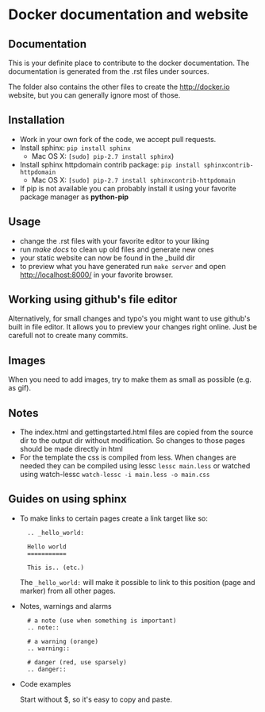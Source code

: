 Docker documentation and website
================================

Documentation
-------------
This is your definite place to contribute to the docker documentation. The documentation is generated from the
.rst files under sources.

The folder also contains the other files to create the http://docker.io website, but you can generally ignore
most of those.


Installation
------------

* Work in your own fork of the code, we accept pull requests.
* Install sphinx: `pip install sphinx`
    * Mac OS X: `[sudo] pip-2.7 install sphinx`)
* Install sphinx httpdomain contrib package: `pip install sphinxcontrib-httpdomain`
    * Mac OS X: `[sudo] pip-2.7 install sphinxcontrib-httpdomain`
* If pip is not available you can probably install it using your favorite package manager as **python-pip**

Usage
-----
* change the .rst files with your favorite editor to your liking
* run *make docs* to clean up old files and generate new ones
* your static website can now be found in the _build dir
* to preview what you have generated run `make server` and open <http://localhost:8000/> in your favorite browser.

Working using github's file editor
----------------------------------
Alternatively, for small changes and typo's you might want to use github's built in file editor. It allows
you to preview your changes right online. Just be carefull not to create many commits.

Images
------
When you need to add images, try to make them as small as possible (e.g. as gif).


Notes
-----
* The index.html and gettingstarted.html files are copied from the source dir to the output dir without modification.
So changes to those pages should be made directly in html
* For the template the css is compiled from less. When changes are needed they can be compiled using
lessc ``lessc main.less`` or watched using watch-lessc ``watch-lessc -i main.less -o main.css``


Guides on using sphinx
----------------------
* To make links to certain pages create a link target like so:

  ```
    .. _hello_world:

    Hello world
    ===========

    This is.. (etc.)
  ```

  The ``_hello_world:`` will make it possible to link to this position (page and marker) from all other pages.

* Notes, warnings and alarms

  ```
    # a note (use when something is important)
    .. note::

    # a warning (orange)
    .. warning::

    # danger (red, use sparsely)
    .. danger::

* Code examples

  Start without $, so it's easy to copy and paste.